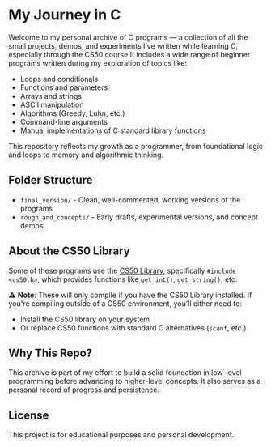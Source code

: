 # My Journey in C 

Welcome to my personal archive of C programs — a collection of all the small projects, demos, and experiments I’ve written while learning C, especially through the CS50 course.It includes a wide range of beginner programs written during my exploration of topics like:

- Loops and conditionals
- Functions and parameters
- Arrays and strings
- ASCII manipulation
- Algorithms (Greedy, Luhn, etc.)
- Command-line arguments
- Manual implementations of C standard library functions

This repository reflects my growth as a programmer, from foundational logic and loops to memory and algorithmic thinking. 


## Folder Structure

- `final_version/` - Clean, well-commented, working versions of the programs
- `rough_and_concepts/` - Early drafts, experimental versions, and concept demos



## About the CS50 Library

Some of these programs use the [CS50 Library](https://cs50.readthedocs.io/), specifically `#include <cs50.h>`, which provides functions like `get_int()`, `get_string()`, etc.

⚠️ **Note**: These will only compile if you have the CS50 Library installed. If you're compiling outside of a CS50 environment, you'll either need to:
- Install the CS50 library on your system
- Or replace CS50 functions with standard C alternatives (`scanf`, etc.)

## Why This Repo?

This archive is part of my effort to build a solid foundation in low-level programming before advancing to higher-level concepts. It also serves as a personal record of progress and persistence.

## License

This project is for educational purposes and personal development.